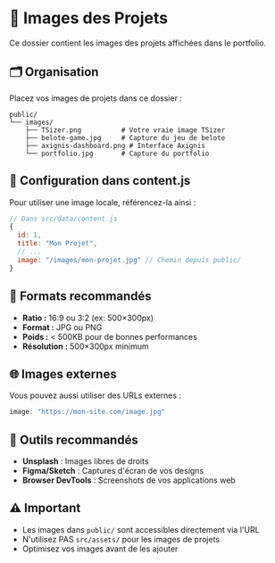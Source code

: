 # 📸 Images des Projets

Ce dossier contient les images des projets affichées dans le portfolio.

## 🗂️ Organisation

Placez vos images de projets dans ce dossier :
```
public/
└── images/
    ├── TSizer.png          # Votre vraie image TSizer
    ├── belote-game.jpg     # Capture du jeu de belote
    ├── axignis-dashboard.png # Interface Axignis
    └── portfolio.jpg       # Capture du portfolio
```

## 🔧 Configuration dans content.js

Pour utiliser une image locale, référencez-la ainsi :

```javascript
// Dans src/data/content.js
{
  id: 1,
  title: "Mon Projet",
  // ...
  image: "/images/mon-projet.jpg" // Chemin depuis public/
}
```

## 📏 Formats recommandés

- **Ratio :** 16:9 ou 3:2 (ex: 500×300px)
- **Format :** JPG ou PNG
- **Poids :** < 500KB pour de bonnes performances
- **Résolution :** 500×300px minimum

## 🌐 Images externes

Vous pouvez aussi utiliser des URLs externes :

```javascript
image: "https://mon-site.com/image.jpg"
```

## 🎨 Outils recommandés

- **Unsplash** : Images libres de droits
- **Figma/Sketch** : Captures d'écran de vos designs
- **Browser DevTools** : Screenshots de vos applications web

## ⚠️ Important

- Les images dans `public/` sont accessibles directement via l'URL
- N'utilisez PAS `src/assets/` pour les images de projets
- Optimisez vos images avant de les ajouter 